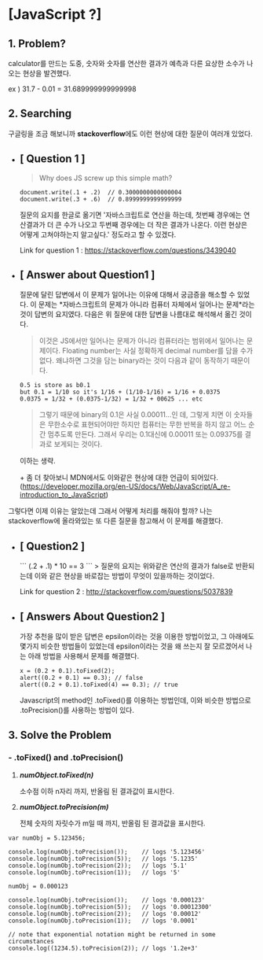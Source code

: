[JavaScript ?]
==========

## 1. Problem?

calculator를 만드는 도중, 숫자와 숫자를 연산한 결과가 예측과 다른 요상한 소수가 나오는 현상을 발견했다.

ex ) 31.7 - 0.01
     = 31.689999999999998

## 2. Searching
구글링을 조금 해보니까 **stackoverflow**에도 이런 현상에 대한 질문이 여러개 있었다.

* <h2>[ Question 1 ]</h2>

    > Why does JS screw up this simple math?
    ```
    document.write(.1 + .2)  // 0.3000000000000004
    document.write(.3 + .6)  // 0.8999999999999999
    ```

    질문의 요지를 한글로 옮기면 '자바스크립트로 연산을 하는데, 첫번째 경우에는 연산결과가 더 큰 수가 나오고 두번째 경우에는 더 작은 결과가 나온다. 이런 현상은 어떻게 고쳐야하는지 알고싶다.' 정도라고 할 수 있겠다.

    Link for question 1 : https://stackoverflow.com/questions/3439040

- <h2>[ Answer about Question1 ]</h2>
    질문에 달린 답변에서 이 문제가 일어나는 이유에 대해서 궁금증을 해소할 수 있었다. 이 문제는 *자바스크립트의 문제가 아니라 컴퓨터 자체에서 일어나는 문제*라는 것이 답변의 요지였다. 다음은 위 질문에 대한 답변을 나름대로 해석해서 옮긴 것이다.

    > 이것은 JS에서만 일어나는 문제가 아니라 컴퓨터라는 범위에서 일어나는 문제이다.
    Floating number는 사실 정확하게 decimal number를 담을 수가 없다. 왜냐하면 그것을 담는 binary라는 것이 다음과 같이 동작하기 때문이다.
    ```
    0.5 is store as b0.1
    but 0.1 = 1/10 so it's 1/16 + (1/10-1/16) = 1/16 + 0.0375
    0.0375 = 1/32 + (0.0375-1/32) = 1/32 + 00625 ... etc
    ```

    > 그렇기 때문에 binary의 0.1은 사실 0.00011...인 데, 그렇게 치면 이 숫자들은 무한소수로 표현되어야만 하지만 컴퓨터는 무한 반복을 하지 않고 어느 순간 멈추도록 만든다. 그래서 우리는 0.1대신에 0.00011 또는 0.09375를 결과로 보게되는 것이다.

    이하는 생략.

    \+ 좀 더 찾아보니 MDN에서도 이와같은 현상에 대한 언급이 되어있다.
    (https://developer.mozilla.org/en-US/docs/Web/JavaScript/A_re-introduction_to_JavaScript)

그렇다면 이제 이유는 알았는데 그래서 어떻게 처리를 해줘야 할까? 나는 stackoverflow에 올라와있는 또 다른 질문을 참고해서 이 문제를 해결했다.

* <h2>[ Question2 ]</h2>
    ```
    (.2 + .1) * 10 == 3
    ```
    > 질문의 요지는 위와같은 연산의 결과가 false로 반환되는데 이와 같은 현상을 바로잡는 방법이 무엇이 있을까하는 것이었다.

    Link for question 2 : http://stackoverflow.com/questions/5037839

- <h2>[ Answers About Question2 ]</h2>
    가장 추천을 많이 받은 답변은 epsilon이라는 것을 이용한 방법이었고, 그 아래에도 몇가지 비슷한 방법들이 있었는데 epsilon이라는 것을 왜 쓰는지 잘 모르겠어서 나는 아래 방법을 사용해서 문제를 해결했다.

    >
    ```
    x = (0.2 + 0.1).toFixed(2);
    alert((0.2 + 0.1) == 0.3); // false
    alert((0.2 + 0.1).toFixed(4) == 0.3); // true
     ```

    Javascript의 method인 .toFixed()를 이용하는 방법인데, 이와 비슷한 방법으로 .toPrecision()를 사용하는 방법이 있다.


## 3. Solve the Problem

### \-  .toFixed() and .toPrecision()

1. ***numObject.toFixed(n)***

    소수점 이하 n자리 까지, 반올림 된 결과값이 표시한다.

2. ***numObject.toPrecision(m)***

    전체 숫자의 자릿수가 m일 때 까지, 반올림 된 결과값을 표시한다.

```
var numObj = 5.123456;

console.log(numObj.toPrecision());    // logs '5.123456'
console.log(numObj.toPrecision(5));   // logs '5.1235'
console.log(numObj.toPrecision(2));   // logs '5.1'
console.log(numObj.toPrecision(1));   // logs '5'

numObj = 0.000123

console.log(numObj.toPrecision());    // logs '0.000123'
console.log(numObj.toPrecision(5));   // logs '0.00012300'
console.log(numObj.toPrecision(2));   // logs '0.00012'
console.log(numObj.toPrecision(1));   // logs '0.0001'

// note that exponential notation might be returned in some circumstances
console.log((1234.5).toPrecision(2)); // logs '1.2e+3'
```